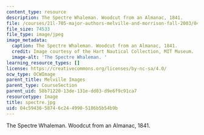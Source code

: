 ```yaml
---
content_type: resource
description: The Spectre Whaleman. Woodcut from an Almanac, 1841.
file: /courses/21l-705-major-authors-melville-and-morrison-fall-2003/04c5943658746c2449905186b5b54b9b_spectre.jpg
file_size: 74533
file_type: image/jpeg
image_metadata:
  caption: The Spectre Whaleman. Woodcut from an Almanac, 1841.
  credit: Image courtesy of the Hart Nautical Collection, MIT Museum.
  image-alt: 'The Spectre Whaleman. '
learning_resource_types: []
license: https://creativecommons.org/licenses/by-nc-sa/4.0/
ocw_type: OCWImage
parent_title: Melville Images
parent_type: CourseSection
parent_uid: 58b71220-13de-131e-dd03-d9e6f9c91ca7
resourcetype: Image
title: spectre.jpg
uid: 04c59436-5874-6c24-4990-5186b5b54b9b
---
```

The Spectre Whaleman. Woodcut from an Almanac, 1841.